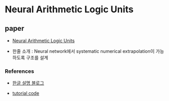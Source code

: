# Neural Arithmetic Logic Units

## paper

- [Neural Arithmetic Logic Units](https://arxiv.org/abs/1808.00508)

- 한줄 소개 : Neural network에서 systematic numerical extrapolation이 가능하도록 구조를 설계

### References

- [한글 설명 블로그](http://keunwoochoi.blogspot.com/2018/)

- [tutorial code](https://github.com/grananqvist/NALU-tf)
